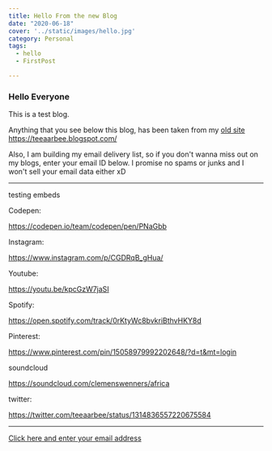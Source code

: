 ```yaml
---
title: Hello From the new Blog
date: "2020-06-18"
cover: '../static/images/hello.jpg'
category: Personal
tags:
  - hello
  - FirstPost

---
```


### Hello Everyone

This is a test blog.

Anything that you see below this blog, has been taken from my [old site](https://teeaarbee.blogspot.com/)
https://teeaarbee.blogspot.com/

Also, I am building my email delivery list, so if you don't wanna miss out on my blogs, enter your email ID below. I promise no spams or junks and I won't sell your email data either xD


--------------------

testing embeds

Codepen:



https://codepen.io/team/codepen/pen/PNaGbb



Instagram:


https://www.instagram.com/p/CGDRqB_gHua/

Youtube:

https://youtu.be/kpcGzW7jaSI

Spotify:

https://open.spotify.com/track/0rKtyWc8bvkriBthvHKY8d


Pinterest:


https://www.pinterest.com/pin/15058979992202648/?d=t&mt=login


soundcloud

https://soundcloud.com/clemenswenners/africa


twitter:


https://twitter.com/teeaarbee/status/1314836557220675584
 

--------------

[Click here and enter your email address](https://www.teeaarbee.com/#blog)

 